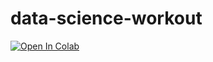 # data-science-workout

[![Open In Colab](https://colab.research.google.com/assets/colab-badge.svg)](https://colab.research.google.com/github/ampacheco/data-science-workout/)
